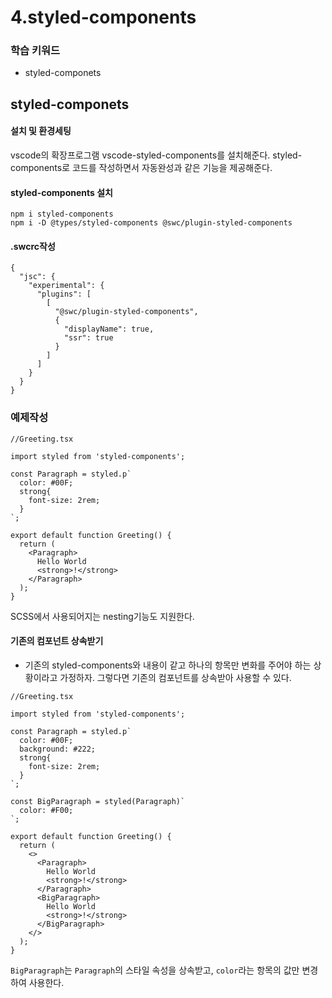 # 4.styled-components

### 학습 키워드

* styled-componets

## styled-componets

#### 설치 및 환경세팅

vscode의 확장프로그램 vscode-styled-components를 설치해준다. styled-components로 코드를 작성하면서 자동완성과 같은 기능을 제공해준다.

#### styled-components 설치

```
npm i styled-components
npm i -D @types/styled-components @swc/plugin-styled-components
```

#### .swcrc작성

```
{
  "jsc": {
    "experimental": {
      "plugins": [
        [
          "@swc/plugin-styled-components",
          {
            "displayName": true,
            "ssr": true
          }
        ]
      ]
    }
  }
}
```

### 예제작성

```tsx
//Greeting.tsx

import styled from 'styled-components';

const Paragraph = styled.p`
  color: #00F;
  strong{
    font-size: 2rem;
  }
`;

export default function Greeting() {
  return (
    <Paragraph>
      Hello World
      <strong>!</strong>
    </Paragraph>
  );
}

```

SCSS에서 사용되어지는 nesting기능도 지원한다.

#### 기존의 컴포넌트 상속받기

* 기존의 styled-components와 내용이 같고 하나의 항목만 변화를 주어야 하는 상황이라고 가정하자. 그렇다면 기존의 컴포넌트를 상속받아 사용할 수 있다.

```tsx
//Greeting.tsx

import styled from 'styled-components';

const Paragraph = styled.p`
  color: #00F;
  background: #222;
  strong{
    font-size: 2rem;
  }
`;

const BigParagraph = styled(Paragraph)`
  color: #F00;
`;

export default function Greeting() {
  return (
    <>
      <Paragraph>
        Hello World
        <strong>!</strong>
      </Paragraph>
      <BigParagraph>
        Hello World
        <strong>!</strong>
      </BigParagraph>
    </>
  );
}
```

`BigParagraph`는 `Paragraph`의 스타일 속성을 상속받고, `color`라는 항목의 값만 변경하여 사용한다.
